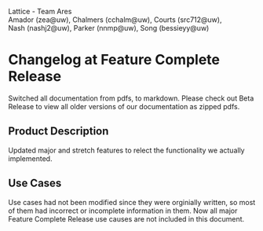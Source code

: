 Lattice - Team Ares  
Amador (zea@uw), Chalmers (cchalm@uw), Courts (src712@uw),   
Nash (nashj2@uw), Parker (nnmp@uw), Song (bessieyy@uw)


# Changelog at Feature Complete Release

Switched all documentation from pdfs, to markdown. Please check out Beta Release to view all older versions of our documentation as zipped pdfs.

## Product Description

Updated major and stretch features to relect the functionality we actually implemented.

## Use Cases

Use cases had not been modified since they were orginially written, so most of them had incorrect or incomplete information in them. Now all major Feature Complete Release use causes are not included in this document.